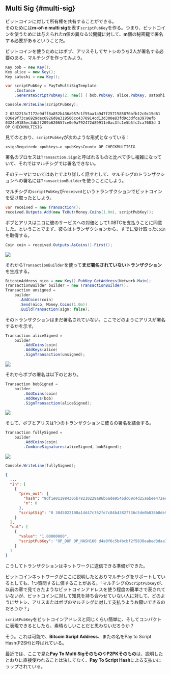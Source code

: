 ## Multi Sig {#multi-sig}

ビットコインに対して所有権を共有することができる。  
そのためには**m-of-n multi sig**を表す`scriptPubKey`を作る。つまり、ビットコインを使うためには与えられた**n**個の異なる公開鍵に対して、**m**個の秘密鍵で署名する必要があるということだ。

ビットコインを使うためにはボブ、アリスそしてサトシのうち2人が署名する必要のある、マルチシグを作ってみよう。

```cs
Key bob = new Key();
Key alice = new Key();
Key satoshi = new Key();

var scriptPubKey = PayToMultiSigTemplate
    .Instance
    .GenerateScriptPubKey(2, new[] { bob.PubKey, alice.PubKey, satoshi.PubKey });

Console.WriteLine(scriptPubKey);
```

```
2 0282213c7172e9dff8a852b436a957c1f55aa1a947f2571585870bfb12c0c15d61 036e9f73ca6929dec6926d8e319506cc4370914cd13d300e83fd9c3dfca3970efb 0324b9185ec3db2f209b620657ce0e9a792472d89911e0ac3fc1e5b5fc2ca7683d 3 OP_CHECKMULTISIG
```

見てのとおり、`scriptPubkey`が次のような形式となっている：

`<sigsRequired> <pubkeys…> <pubKeysCount> OP_CHECKMULTISIG`

署名のプロセスは`Transaction.Sign`と呼ばれるものと比べて少し複雑になっていて、それではマルチシグでは署名できない。

そのテーマについてはあとでより詳しく話すとして、マルチシグのトランザクションへの署名には`TransactionBuilder`を使うことにしよう。

マルチシグの`scriptPubKey`が`received`というトランザクションでビットコインを受け取ったとしよう。

```cs
var received = new Transaction();
received.Outputs.Add(new TxOut(Money.Coins(1.0m), scriptPubKey));
```

ボブとアリスはニコに彼のサービスへの対価として1.0BTCを支払うことに同意した。ということでまず、彼らはトランザクションから、すでに受け取った`Coin`を取得する。

```cs
Coin coin = received.Outputs.AsCoins().First();
```

![](../assets/coin.png)

それから`TransactionBuilder`を使って**まだ署名されていないトランザクション**を生成する。

```cs
BitcoinAddress nico = new Key().PubKey.GetAddress(Network.Main);
TransactionBuilder builder = new TransactionBuilder();
Transaction unsigned = 
    builder
      .AddCoins(coin)
      .Send(nico, Money.Coins(1.0m))
      .BuildTransaction(sign: false);
```

そのトランザクションはまだ署名されていない。ここでどのようにアリスが署名するかを示す。

```cs
Transaction aliceSigned =
    builder
        .AddCoins(coin)
        .AddKeys(alice)
        .SignTransaction(unsigned);
```

![](../assets/aliceSigned.png)

それからボブの署名は以下のとおり。

```cs
Transaction bobSigned =
    builder
        .AddCoins(coin)
        .AddKeys(bob)
        .SignTransaction(aliceSigned);
```

![](../assets/bobSigned.png)

そして、ボブとアリスは1つのトランザクションに彼らの署名を結合する。

```cs
Transaction fullySigned =
    builder
        .AddCoins(coin)
        .CombineSignatures(aliceSigned, bobSigned);
```

![](../assets/fullySigned.png)

```cs
Console.WriteLine(fullySigned);
```

```json
{
  ...
  "in": [
    {
      "prev_out": {
        "hash": "9df1e011984305b78210229a86b6ade9546dc69c4d25a6bee472ee7d62ea3c16",
        "n": 0
      },
      "scriptSig": "0 3045022100a14d47c762fe7c04b4382f736c5de0b038b8de92649987bc59bca83ea307b1a202203e38dcc9b0b7f0556a5138fd316cd28639243f05f5ca1afc254b883482ddb91f01 3044022044c9f6818078887587cac126c3c2047b6e5425758e67df64e8d682dfbe373a2902204ae7fda6ada9b7a11c4e362a0389b1bf90abc1f3488fe21041a4f7f14f1d856201"
    }
  ],
  "out": [
    {
      "value": "1.00000000",
      "scriptPubKey": "OP_DUP OP_HASH160 d4a0f6c5b4bcbf2f5830eabed3daa7304fb794d6 OP_EQUALVERIFY OP_CHECKSIG"
    }
  ]
}
```

こうしてトランザクションはネットワークに送信できる準備ができた。

ビットコインネットワークがここに説明したとおりマルチシグをサポートしているとしても、1つ質問するに値することがある。「マルチシグの`ScriptPubKey`が、以前の章で見てきたようなビットコインアドレスを使う程度の簡単さで表されていないが、ビットコインに対して知見を持ち合わせていない人に対して、どのようにサトシ、アリスまたはボブのマルチシグに対して支払うようお願いできるのだろうか？」

`scriptPubKey`をビットコインアドレスと同じくらい簡単に、そしてコンパクトに表現できるとしたら、素晴らしいことだと思わないだろうか？

そう。これは可能で、**Bitcoin Script Address**、またの名をPay to Script Hash\(P2SH\)と呼ばれている。

最近では、ここで見た**Pay To Multi Sigそのもの**や**P2PKそのもの**は、説明したとおりに直接使われることは決してなく、**Pay To Script Hash**による支払いにラップされている。

